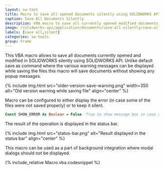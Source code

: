 ```yaml
---
layout: sw-tool
title: Macro to save all opened documents silently using SOLIDWORKS API
caption: Save All Documents Silently
description: VBA macro to save all currently opened modified documents silently (without the popup messages) using SOLIDWORKS API
image: /solidworks-api/application/documents/save-all-silently/save-all-documents.png
labels: [save all,silent]
categories: sw-tools
group: Frame
---
```

This VBA macro allows to save all documents currently opened and modified in SOLIDWORKS silently using SOLIDWORKS API. Unlike default save as command where the various warning messages can be displayed while saving the files this macro will save documents without showing any popup messages.

{% include img.html src="older-version-save-warning.png" width=350 alt="Old version warning while saving file" align="center" %}

Macro can be configured to either display the error (in case some of the files were not saved properly) or to keep it silent.

~~~ vb
Const SHOW_ERROR As Boolean = False 'True to show message box in case of an error, False to keep it silent
~~~

The result of the operation is displayed in the status bar.

{% include img.html src="status-bar.png" alt="Result displayed in the status bar" align="center" %}

This macro can be used as a part of background integration where modal dialogs should not be displayed.

{% include_relative Macro.vba.codesnippet %}